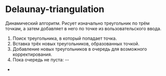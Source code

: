 # Delaunay-triangulation

Динамический алгоритм. Рисует изначально треугольник по трём точкам, а затем добавляет в него по точке из вользовательского ввода.

1. Поиск треугольника, в который попадает точка.
2. Вставка трёх новых треугольников, образованных точкой.
3. Добавление новых треугольников в очередь для возможного корректирования.
4. Пока очередь не пуста:
--
-
